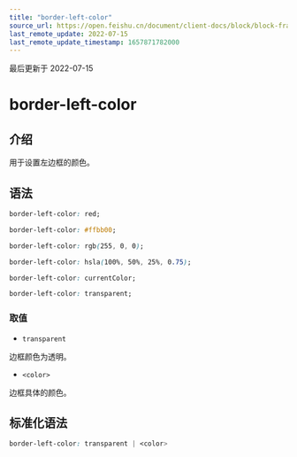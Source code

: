 ```yaml
---
title: "border-left-color"
source_url: https://open.feishu.cn/document/client-docs/block/block-frame/code-components-and-structure/view-layer/ttss/attributes/border/border-left-color
last_remote_update: 2022-07-15
last_remote_update_timestamp: 1657871782000
---
```

最后更新于 2022-07-15

# border-left-color

## 介绍

用于设置左边框的颜色。

## 语法

```css
border-left-color: red;

border-left-color: #ffbb00;

border-left-color: rgb(255, 0, 0);

border-left-color: hsla(100%, 50%, 25%, 0.75);

border-left-color: currentColor;

border-left-color: transparent;
```

### 取值

-   `transparent`

边框颜色为透明。

-   `<color>`

边框具体的颜色。

## 标准化语法

```css
border-left-color: transparent | <color>
```
